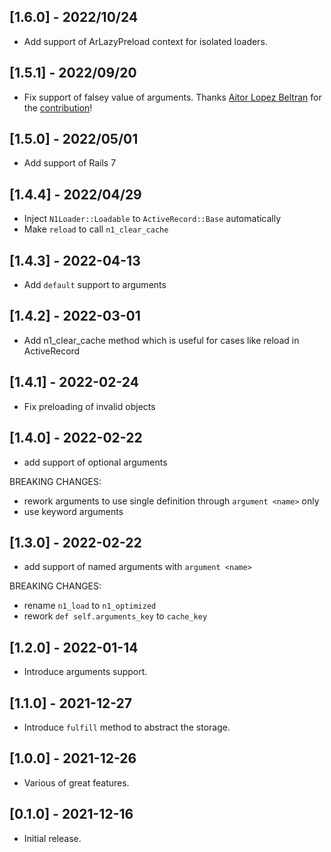## [1.6.0] - 2022/10/24

- Add support of ArLazyPreload context for isolated loaders.

## [1.5.1] - 2022/09/20

- Fix support of falsey value of arguments. Thanks [Aitor Lopez Beltran](https://github.com/aitorlb) for the [contribution](https://github.com/djezzzl/n1_loader/pull/23)!

## [1.5.0] - 2022/05/01

- Add support of Rails 7

## [1.4.4] - 2022/04/29

- Inject `N1Loader::Loadable` to `ActiveRecord::Base` automatically
- Make `reload` to call `n1_clear_cache`

## [1.4.3] - 2022-04-13

- Add `default` support to arguments

## [1.4.2] - 2022-03-01

- Add n1_clear_cache method which is useful for cases like reload in ActiveRecord

## [1.4.1] - 2022-02-24

- Fix preloading of invalid objects

## [1.4.0] - 2022-02-22

- add support of optional arguments

BREAKING CHANGES:
- rework arguments to use single definition through `argument <name>` only
- use keyword arguments

## [1.3.0] - 2022-02-22

- add support of named arguments with `argument <name>`

BREAKING CHANGES:
- rename `n1_load` to `n1_optimized`
- rework `def self.arguments_key` to `cache_key`

## [1.2.0] - 2022-01-14

- Introduce arguments support.

## [1.1.0] - 2021-12-27

- Introduce `fulfill` method to abstract the storage.

## [1.0.0] - 2021-12-26

- Various of great features.

## [0.1.0] - 2021-12-16

- Initial release.
